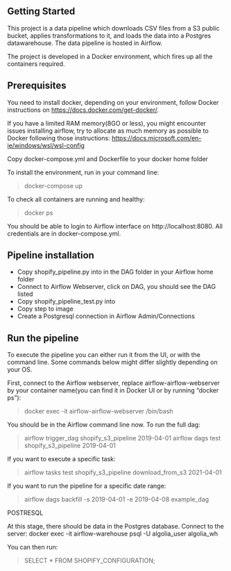 ## Getting Started

This project is a data pipeline which downloads CSV files from a S3 public bucket, applies transformations to it, and loads the data into a Postgres datawarehouse. The data pipeline is hosted in Airflow.

The project is developed in a Docker environment, which fires up all the containers required. 

## Prerequisites

You need to install docker, depending on your environment, follow Docker instructions on https://docs.docker.com/get-docker/. 

If you have a limited RAM memory(8GO or less), you might encounter issues installing airflow, try to allocate as much memory as possible to Docker following those instructions:
https://docs.microsoft.com/en-ie/windows/wsl/wsl-config

Copy docker-compose.yml and Dockerfile to your docker home folder

To install the environment, run in your command line:
> docker-compose up

To check all containers are running and healthy:
> docker ps

You should be able to login to Airflow interface on http://localhost:8080. All credentials are in docker-compose.yml.

## Pipeline installation

- Copy shopify_pipeline.py into in the DAG folder in your Airflow home folder 
- Connect to Airflow Webserver, click on DAG, you should see the DAG listed
- Copy shopify_pipeline_test.py into
- Copy step to image
- Create a Postgresql connection in Airflow Admin/Connections


## Run the pipeline

To execute the pipeline you can either run it from the UI, or with the command line. Some commands below might differ slightly depending on your OS. 

First, connect to the Airflow webserver, replace airflow-airflow-webserver by your container name(you can find it in Docker UI or by running “docker ps”):

> docker exec -it airflow-airflow-webserver /bin/bash

You should be in the Airflow command line now. To run the full dag:

> airflow trigger_dag shopify_s3_pipeline 2019-04-01
> airflow dags test shopify_s3_pipeline 2019-04-01

If you want to execute a specific task:

> airflow tasks test shopify_s3_pipeline download_from_s3 2021-04-01

If you want to run the pipeline for a specific date range:
> airflow dags backfill -s 2019-04-01 -e 2019-04-08 example_dag

POSTRESQL

At this stage, there should be data in the Postgres database. Connect to the server:
docker exec -it  airflow-warehouse psql -U algolia_user algolia_wh

You can then run:

> SELECT * FROM SHOPIFY_CONFIGURATION;

